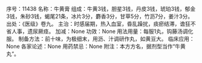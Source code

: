 序号：11438
名称：牛黄膏
组成：牛黄3钱，胆星3钱，丹皮3钱，琥珀3钱，郁金3钱，朱砂3钱，蝎尾21条，冰片3分，麝香3分，甘草5分，竹沥7分，姜汁3分。
出处：《医级》卷九。
主治：时感届期，热入血室，昏乱躁扰，痰瘀结滞，谵狂不省人事，遗尿厥痉。
加减：None
功效：None
用法用量：每服1丸，钩藤汤调化服。
制备方法：前十味，为极细末，用沥、汁调研作丸，如黄豆大。
临床应用：None
各家论述：None
用药禁忌：None
附注：本方方名，据剂型当作“牛黄丸”。
